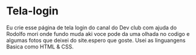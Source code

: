 # Tela-login
Eu crie esse página de tela login do canal do Dev club com ajuda do Rodolfo mori onde fundo muda aki voce pode da uma olhada no codigo e algumas fotos que deixei do site.espero que goste.
Usei as linguangens Basica como HTML & CSS.
